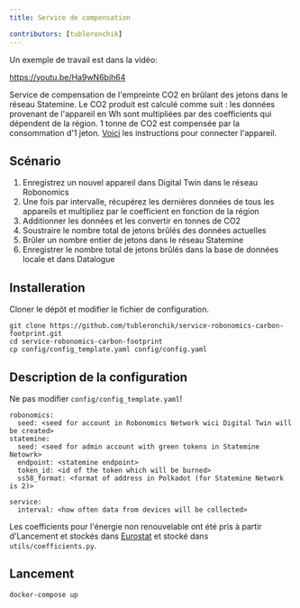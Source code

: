```yaml
---
title: Service de compensation

contributors: [tubleronchik]
---
```


Un exemple de travail est dans la vidéo:

https://youtu.be/Ha9wN6bjh64

Service de compensation de l'empreinte CO2 en brûlant des jetons dans le réseau Statemine. 
Le CO2 produit est calculé comme suit : les données provenant de l'appareil en Wh sont multipliées par des coefficients qui dépendent de la région. 1 tonne de CO2 est compensée par la consommation d'1 jeton. [Voici](/docs/carbon-footprint-sensor) les instructions pour connecter l'appareil.

## Scénario

1. Enregistrez un nouvel appareil dans Digital Twin dans le réseau Robonomics
2. Une fois par intervalle, récupérez les dernières données de tous les appareils et multipliez par le coefficient en fonction de la région
3. Additionner les données et les convertir en tonnes de CO2
4. Soustraire le nombre total de jetons brûlés des données actuelles 
5. Brûler un nombre entier de jetons dans le réseau Statemine 
6. Enregistrer le nombre total de jetons brûlés dans la base de données locale et dans Datalogue 


## Installeration

Cloner le dépôt et modifier le fichier de configuration.

```
git clone https://github.com/tubleronchik/service-robonomics-carbon-footprint.git
cd service-robonomics-carbon-footprint
cp config/config_template.yaml config/config.yaml 
```

## Description de la configuration

Ne pas modifier `config/config_template.yaml`!

```
robonomics:
  seed: <seed for account in Robonomics Network wici Digital Twin will be created>
statemine:
  seed: <seed for admin account with green tokens in Statemine Netowrk>
  endpoint: <statemine endpoint>
  token_id: <id of the token which will be burned>
  ss58_format: <format of address in Polkadot (for Statemine Network is 2)>

service:
  interval: <how often data from devices will be collected>
```
Les coefficients pour l'énergie non renouvelable ont été pris à partir d'Lancement et stockés dans [Eurostat](https://ec.europa.eu/eurostat/statistics-explained/index.php?title=File:Renewable_energy_2020_infographic_18-01-2022.jpg) et stocké dans `utils/coefficients.py`. 

## Lancement

```
docker-compose up
```